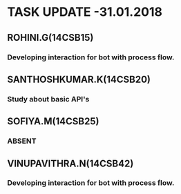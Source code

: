 # TASK UPDATE -31.01.2018
## ROHINI.G(14CSB15)
### Developing interaction for bot with process flow.
## SANTHOSHKUMAR.K(14CSB20)
### Study about basic API's
## SOFIYA.M(14CSB25)
### ABSENT
## VINUPAVITHRA.N(14CSB42)
### Developing interaction for bot with process flow. 
